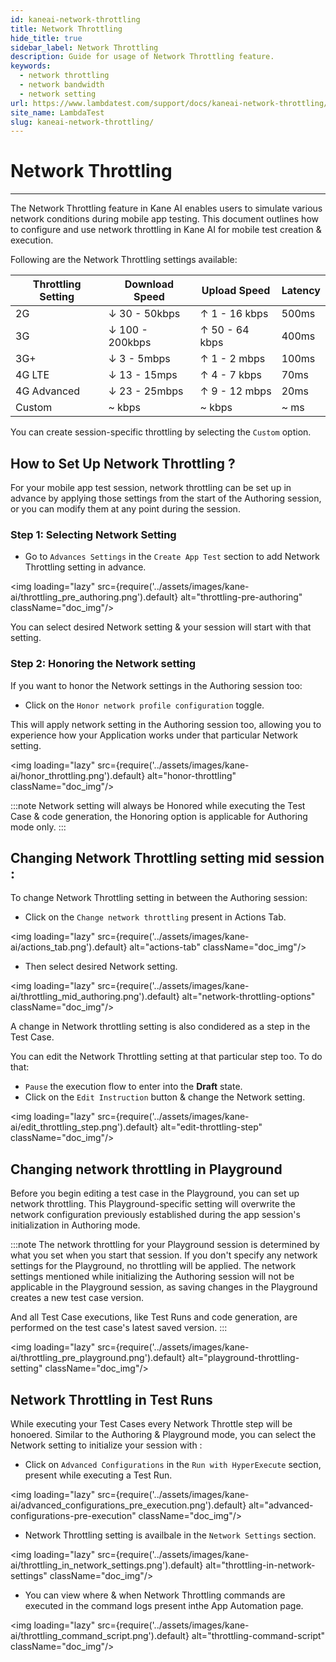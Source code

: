 ```yaml
---
id: kaneai-network-throttling
title: Network Throttling
hide_title: true
sidebar_label: Network Throttling
description: Guide for usage of Network Throttling feature.
keywords:
  - network throttling
  - network bandwidth
  - network setting
url: https://www.lambdatest.com/support/docs/kaneai-network-throttling/
site_name: LambdaTest
slug: kaneai-network-throttling/
---
```


<script type="application/ld+json"
      dangerouslySetInnerHTML={{ __html: JSON.stringify({
       "@context": "https://schema.org",
        "@type": "BreadcrumbList",
        "itemListElement": [{
          "@type": "ListItem",
          "position": 1,
          "name": "LambdaTest",
          "item": "https://www.lambdatest.com"
        },{
          "@type": "ListItem",
          "position": 2,
          "name": "Support",
          "item": "https://www.lambdatest.com/support/docs/"
        },{
          "@type": "ListItem",
          "position": 3,
          "name": "Network Throttling",
          "item": "https://www.lambdatest.com/support/docs/kaneai-network-throttling/"
        }]
      })
    }}
></script>

# Network Throttling
***
The Network Throttling feature in Kane AI enables users to simulate various network conditions during mobile app testing. 
This document outlines how to configure and use network throttling in Kane AI for mobile test creation & execution.

Following are the Network Throttling settings available:

| Throttling Setting | Download Speed |  Upload Speed | Latency |
| ---------  | ------------ | ----------- | ------------ |
| 2G | ↓ 30 - 50kbps | ↑ 1 - 16 kbps | 500ms |
| 3G | ↓ 100 - 200kbps | ↑ 50 - 64 kbps | 400ms |
| 3G+ | ↓ 3 - 5mbps | ↑ 1 - 2 mbps | 100ms |
| 4G LTE | ↓ 13 - 15mps | ↑ 4 - 7 kbps | 70ms |
| 4G Advanced | ↓ 23 - 25mbps | ↑ 9 - 12 mbps | 20ms |
| Custom | ~ kbps | ~ kbps | ~ ms |

You can create session-specific throttling by selecting the `Custom` option.

## How to Set Up Network Throttling ?
For your mobile app test session, network throttling can be set up in advance by applying those settings from the start of the Authoring session, or you can modify them at any point during the session.

### Step 1: Selecting Network Setting
- Go to `Advances Settings` in the `Create App Test` section to add Network Throttling setting in advance.

<img loading="lazy" src={require('../assets/images/kane-ai/throttling_pre_authoring.png').default} alt="throttling-pre-authoring" className="doc_img"/>

You can select desired Network setting & your session will start with that setting.

### Step 2: Honoring the Network setting 
If you want to honor the Network settings in the Authoring session too: 

- Click on the `Honor network profile configuration` toggle.

This will apply network setting in the Authoring session too, allowing you to experience how your Application works under that particular Network setting.

<img loading="lazy" src={require('../assets/images/kane-ai/honor_throttling.png').default} alt="honor-throttling" className="doc_img"/>

:::note
 Network setting will always be Honored while executing the Test Case & code generation, the Honoring option is applicable for Authoring mode only.
:::

## Changing Network Throttling setting mid session :
To change Network Throttling setting in between the Authoring session:

- Click on the `Change network throttling` present in Actions Tab.

<img loading="lazy" src={require('../assets/images/kane-ai/actions_tab.png').default} alt="actions-tab" className="doc_img"/>

- Then select desired Network setting.

<img loading="lazy" src={require('../assets/images/kane-ai/throttling_mid_authoring.png').default} alt="network-throttling-options" className="doc_img"/>

A change in Network throttling setting is also condidered as a step in the Test Case.

You can edit the Network Throttling setting at that particular step too. To do that: 

- `Pause` the execution flow to enter into the **Draft** state.
- Click on the `Edit Instruction` button & change the Network setting.

<img loading="lazy" src={require('../assets/images/kane-ai/edit_throttling_step.png').default} alt="edit-throttling-step" className="doc_img"/>

## Changing network throttling in Playground
Before you begin editing a test case in the Playground, you can set up network throttling. This Playground-specific setting will overwrite the network configuration previously established during the app session's initialization in Authoring mode.

:::note
 The network throttling for your Playground session is determined by what you set when you start that session. If you don't specify any network settings for the Playground, no throttling will be applied. The network settings mentioned while initializing the Authoring session will not be applicable in the Playground session, as saving changes in the Playground creates a new test case version.
 
 And all Test Case executions, like Test Runs and code generation, are performed on the test case's latest saved version.
:::

<img loading="lazy" src={require('../assets/images/kane-ai/throttling_pre_playground.png').default} alt="playground-throttling-setting" className="doc_img"/>

## Network Throttling in Test Runs
While executing your Test Cases every Network Throttle step will be honoered. Similar to the Authoring & Playground mode, you can select the Network setting to initialize your session with :

- Click on `Advanced Configurations` in the `Run with HyperExecute` section, present while executing a Test Run.  

<img loading="lazy" src={require('../assets/images/kane-ai/advanced_configurations_pre_execution.png').default} alt="advanced-configurations-pre-execution" className="doc_img"/>

- Network Throttling setting is availbale in the `Network Settings` section.

<img loading="lazy" src={require('../assets/images/kane-ai/throttling_in_network_settings.png').default} alt="throttling-in-network-settings" className="doc_img"/>

- You can view where & when Network Throttling commands are executed in the command logs present inthe App Automation page.

<img loading="lazy" src={require('../assets/images/kane-ai/throttling_command_script.png').default} alt="throttling-command-script" className="doc_img"/>